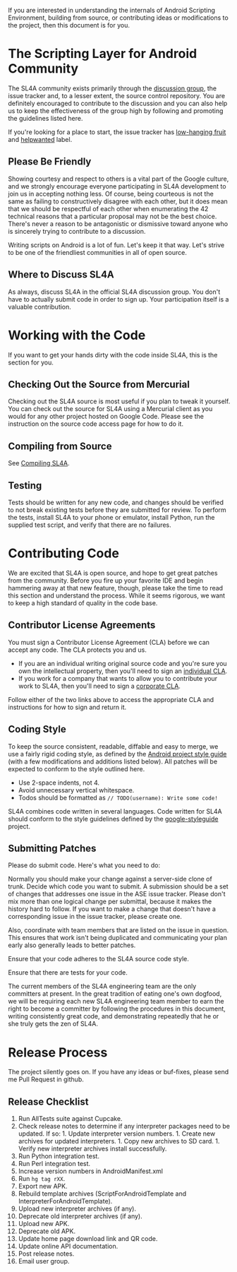 If you are interested in understanding the internals of Android Scripting Environment, building from source, or contributing ideas or modifications to the project, then this document is for you.

# The Scripting Layer for Android Community #

The SL4A community exists primarily through the
[discussion group](http://groups.google.com/group/android-scripting),
the issue tracker and,
to a lesser extent, the source control repository. You are definitely encouraged
to contribute to the discussion and you can also help us to keep the
effectiveness of the group high by following and promoting the guidelines listed
here.

If you're looking for a place to start, the issue tracker has
[low-hanging fruit](../../../label/LowHangingFruit)
and
[helpwanted](../../../labels/help%20wanted)
label.

## Please Be Friendly ##

Showing courtesy and respect to others is a vital part of the Google culture, and we strongly encourage everyone participating in SL4A development to join us in accepting nothing less. Of course, being courteous is not the same as failing to constructively disagree with each other, but it does mean that we should be respectful of each other when enumerating the 42 technical reasons that a particular proposal may not be the best choice. There's never a reason to be antagonistic or dismissive toward anyone who is sincerely trying to contribute to a discussion.

Writing scripts on Android is a lot of fun. Let's keep it that way. Let's strive to be one of the friendliest communities in all of open source.

## Where to Discuss SL4A ##

As always, discuss SL4A in the official SL4A discussion group. You don't have to actually submit code in order to sign up. Your participation itself is a valuable contribution.

# Working with the Code #

If you want to get your hands dirty with the code inside SL4A, this is the section for you.

## Checking Out the Source from Mercurial ##

Checking out the SL4A source is most useful if you plan to tweak it yourself. You can check out the source for SL4A using a Mercurial client as you would for any other project hosted on Google Code. Please see the instruction on the source code access page for how to do it.

## Compiling from Source ##

See [Compiling SL4A](CompilingASE.md).

## Testing ##

Tests should be written for any new code, and changes should be verified to not break existing tests before they are submitted for review. To perform the tests, install SL4A to your phone or emulator, install Python, run the supplied test script, and verify that there are no failures.

# Contributing Code #

We are excited that SL4A is open source, and hope to get great patches from the community. Before you fire up your favorite IDE and begin hammering away at that new feature, though, please take the time to read this section and understand the process. While it seems rigorous, we want to keep a high standard of quality in the code base.

## Contributor License Agreements ##

You must sign a Contributor License Agreement (CLA) before we can accept any
code. The CLA protects you and us.

  * If you are an individual writing original source code and you're sure you
    own the intellectual property, then you'll need to sign an
    [individual CLA](http://code.google.com/legal/individual-cla-v1.0.html).
  * If you work for a company that wants to allow you to contribute your work to
    SL4A, then you'll need to sign a
    [corporate CLA](http://code.google.com/legal/corporate-cla-v1.0.html).

Follow either of the two links above to access the appropriate CLA and instructions for how to sign and return it.

## Coding Style ##

To keep the source consistent, readable, diffable and easy to merge, we use a
fairly rigid coding style, as defined by the
[Android project style guide](http://source.android.com/source/code-style.html)
(with a few
modifications and additions listed below). All patches will be expected to
conform to the style outlined here.

  * Use 2-space indents, not 4.
  * Avoid unnecessary vertical whitespace.
  * Todos should be formatted as ` // TODO(username): Write some code! `

SL4A combines code written in several languages. Code written for SL4A should
conform to the style guidelines defined by the
[google-styleguide](http://code.google.com/p/google-styleguide/) project.

## Submitting Patches ##

Please do submit code. Here's what you need to do:

Normally you should make your change against a server-side clone of trunk. Decide which code you want to submit. A submission should be a set of changes that addresses one issue in the ASE issue tracker. Please don't mix more than one logical change per submittal, because it makes the history hard to follow. If you want to make a change that doesn't have a corresponding issue in the issue tracker, please create one.

Also, coordinate with team members that are listed on the issue in question. This ensures that work isn't being duplicated and communicating your plan early also generally leads to better patches.

Ensure that your code adheres to the SL4A source code style.

Ensure that there are tests for your code.

The current members of the SL4A engineering team are the only committers at present. In the great tradition of eating one's own dogfood, we will be requiring each new SL4A engineering team member to earn the right to become a committer by following the procedures in this document, writing consistently great code, and demonstrating repeatedly that he or she truly gets the zen of SL4A.

# Release Process #

The project silently goes on.
If you have any ideas or buf-fixes, please send me Pull Request in github.

## Release Checklist ##

  1. Run AllTests suite against Cupcake.
  1. Check release notes to determine if any interpreter packages need to be updated. If so:
    1. Update interpreter version numbers.
    1. Create new archives for updated interpreters.
    1. Copy new archives to SD card.
    1. Verify new interpreter archives install successfully.
  1. Run Python integration test.
  1. Run Perl integration test.
  1. Increase version numbers in AndroidManifest.xml
  1. Run `hg tag rXX`.
  1. Export new APK.
  1. Rebuild template archives (ScriptForAndroidTemplate and InterpreterForAndroidTemplate).
  1. Upload new interpreter archives (if any).
  1. Deprecate old interpreter archives (if any).
  1. Upload new APK.
  1. Deprecate old APK.
  1. Update home page download link and QR code.
  1. Update online API documentation.
  1. Post release notes.
  1. Email user group.

<!---
 vi: ft=markdown:et:fdm=marker
 -->
